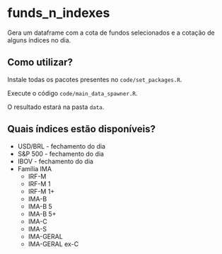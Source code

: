 # funds_n_indexes
Gera um dataframe com a cota de fundos selecionados e a cotação de alguns índices no dia.

## Como utilizar?

Instale todas os pacotes presentes no `code/set_packages.R`.

Execute o código `code/main_data_spawner.R`.

O resultado estará na pasta `data`.

## Quais índices estão disponíveis?

* USD/BRL - fechamento do dia
* S&P 500 - fechamento do dia
* IBOV - fechamento do dia
* Família IMA
  * IRF-M
  * IRF-M 1
  * IRF-M 1+
  * IMA-B
  * IMA-B 5
  * IMA-B 5+
  * IMA-C
  * IMA-S
  * IMA-GERAL
  * IMA-GERAL ex-C